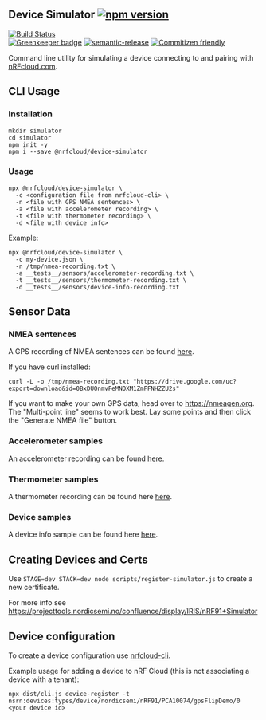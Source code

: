 ## Device Simulator [![npm version](https://img.shields.io/npm/v/@nrfcloud/device-simulator.svg)](https://www.npmjs.com/package/@nrfcloud/device-simulator)

[![Build Status](https://codebuild.us-east-1.amazonaws.com/badges?uuid=eyJlbmNyeXB0ZWREYXRhIjoiaUdxVzMyUXFBdE9RWEdUaUk0cW5SSTA0QzFZbEFBblpscVp5d2w1Sjd0T0p1L1BaWUN4OEo1Z2F0c2JOOThvMDB0ZWdpdkE5ejBPRDB1cXFVYUpMR3lJPSIsIml2UGFyYW1ldGVyU3BlYyI6Ik9xNFJJbzBGZzVwRGZNSjciLCJtYXRlcmlhbFNldFNlcmlhbCI6MX0%3D&branch=saga)](https://console.aws.amazon.com/codesuite/codebuild/projects/device-simulator/history?region=us-east-1)  
[![Greenkeeper badge](https://badges.greenkeeper.io/nRFCloud/device-simulator.svg)](https://greenkeeper.io/)
[![semantic-release](https://img.shields.io/badge/%20%20%F0%9F%93%A6%F0%9F%9A%80-semantic--release-e10079.svg)](https://github.com/semantic-release/semantic-release)
[![Commitizen friendly](https://img.shields.io/badge/commitizen-friendly-brightgreen.svg)](http://commitizen.github.io/cz-cli/)

Command line utility for simulating a device connecting to and pairing with [nRFcloud.com](https://nRFCloud.com).


## CLI Usage

### Installation
    
    mkdir simulator
    cd simulator
    npm init -y
    npm i --save @nrfcloud/device-simulator

### Usage
    npx @nrfcloud/device-simulator \
      -c <configuration file from nrfcloud-cli> \
      -n <file with GPS NMEA sentences> \
      -a <file with accelerometer recording> \
      -t <file with thermometer recording> \
      -d <file with device info>
    
Example:

    npx @nrfcloud/device-simulator \
      -c my-device.json \
      -n /tmp/nmea-recording.txt \
      -a __tests__/sensors/accelerometer-recording.txt \
      -t __tests__/sensors/thermometer-recording.txt \
	  -d __tests__/sensors/device-info-recording.txt
    
## Sensor Data

### NMEA sentences

A GPS recording of NMEA sentences can be found [here](https://drive.google.com/uc?export=download&id=0BxDUQnmvFeMNOXM1ZmFFNHZZU2s).
         
If you have curl installed:
    
    curl -L -o /tmp/nmea-recording.txt "https://drive.google.com/uc?export=download&id=0BxDUQnmvFeMNOXM1ZmFFNHZZU2s"

If you want to make your own GPS data, head over to https://nmeagen.org. The "Multi-point line" seems to work best. Lay some points and then click the "Generate NMEA file" button.    

### Accelerometer samples

An accelerometer recording can be found [here](./__tests__/sensors/accelerometer-recording.txt).

### Thermometer samples

A thermometer recording can be found here [here](./__tests__/sensors/thermometer-recording.txt).

### Device samples

A device info sample can be found here [here](./__tests__/sensors/device-info-recording.txt).

## Creating Devices and Certs

Use `STAGE=dev STACK=dev node scripts/register-simulator.js` to create a new certificate.

For more info see https://projecttools.nordicsemi.no/confluence/display/IRIS/nRF91+Simulator

## Device configuration

To create a device configuration use [nrfcloud-cli](https://github.com/NordicPlayground/nrfcloud-cli).
 
Example usage for adding a device to nRF Cloud (this is not associating a device with a tenant):
    
    npx dist/cli.js device-register -t nsrn:devices:types/device/nordicsemi/nRF91/PCA10074/gpsFlipDemo/0 <your device id>
